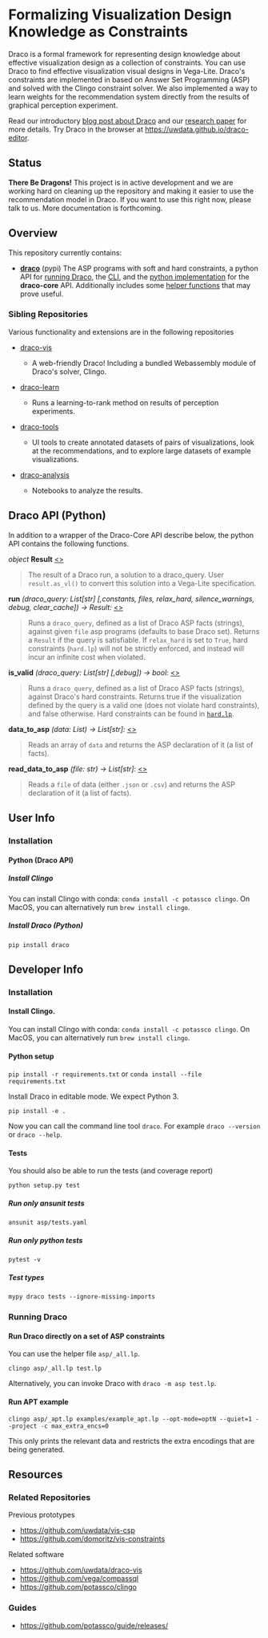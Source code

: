 # Formalizing Visualization Design Knowledge as Constraints

Draco is a formal framework for representing design knowledge about effective visualization design as a collection of constraints. You can use Draco to find effective visualization visual designs in Vega-Lite. Draco's constraints are implemented in based on Answer Set Programming (ASP) and solved with the Clingo constraint solver. We also implemented a way to learn weights for the recommendation system directly from the results of graphical perception experiment.

Read our introductory [blog post about Draco](https://medium.com/@uwdata/draco-representing-applying-learning-visualization-design-guidelines-64ce20287e9d) and our [research paper](https://idl.cs.washington.edu/papers/draco/) for more details. Try Draco in the browser at https://uwdata.github.io/draco-editor.

## Status

**There Be Dragons!** This project is in active development and we are working hard on cleaning up the repository and making it easier to use the recommendation model in Draco. If you want to use this right now, please talk to us. More documentation is forthcoming.

## Overview

This repository currently contains:

* [**draco**](https://pypi.org/project/draco/) (pypi) The ASP programs with soft and hard constraints, a python API for [running Draco](https://github.com/uwdata/draco/blob/master/draco/run.py), the [CLI](https://github.com/uwdata/draco/blob/master/draco/cli.py), and the [python implementation](https://github.com/uwdata/draco/blob/master/draco/utils.py) for the **draco-core** API. Additionally includes some [helper functions](https://github.com/uwdata/draco/blob/master/draco/helper.py) that may prove useful.

### Sibling Repositories

Various functionality and extensions are in the following repositories

* [draco-vis](https://github.com/uwdata/draco-vis)
   * A web-friendly Draco! Including a bundled Webassembly module of Draco's solver, Clingo.

* [draco-learn](https://github.com/uwdata/draco-learn)
   * Runs a learning-to-rank method on results of perception experiments.
   
* [draco-tools](https://github.com/uwdata/draco-tools)
   * UI tools to create annotated datasets of pairs of visualizations, look at the recommendations, and to explore large datasets of example visualizations.
   
* [draco-analysis](https://github.com/uwdata/draco-analysis)
   * Notebooks to analyze the results.
   
## Draco API (Python)

In addition to a wrapper of the Draco-Core API describe below, the python API contains the following functions.

*object* **Result** [<>](https://github.com/uwdata/draco/blob/2de31e3eeb6eab29577b1b09a92ab3c0fd7bd2e0/draco/run.py#L36)

>The result of a Draco run, a solution to a draco_query. User `result.as_vl()` to convert this solution into a Vega-Lite specification.

**run** *(draco_query: List[str] [,constants, files, relax_hard, silence_warnings, debug, clear_cache]) -> Result:* [<>](https://github.com/uwdata/draco/blob/2de31e3eeb6eab29577b1b09a92ab3c0fd7bd2e0/draco/run.py#L115)

>Runs a `draco_query`, defined as a list of Draco ASP facts (strings), against given `file` asp programs (defaults to base Draco set). Returns a `Result` if the query is satisfiable. If `relax_hard` is set to `True`, hard constraints (`hard.lp`) will not be strictly enforced, and instead will incur an infinite cost when violated.

**is_valid** *(draco_query: List[str] [,debug]) -> bool:* [<>](https://github.com/uwdata/draco/blob/2de31e3eeb6eab29577b1b09a92ab3c0fd7bd2e0/draco/helper.py#L10)

>Runs a `draco_query`, defined as a list of Draco ASP facts (strings), against Draco's hard constraints. Returns true if the visualization defined by the query is a valid one (does not violate hard constraints), and false otherwise. Hard constraints can be found in [`hard.lp`](https://github.com/uwdata/draco/blob/master/asp/hard.lp).

**data_to_asp** *(data: List) -> List[str]:* [<>](https://github.com/uwdata/draco/blob/2de31e3eeb6eab29577b1b09a92ab3c0fd7bd2e0/draco/helper.py#L24)

>Reads an array of `data` and returns the ASP declaration of it (a list of facts).

**read_data_to_asp** *(file: str) -> List[str]:* [<>](https://github.com/uwdata/draco/blob/2de31e3eeb6eab29577b1b09a92ab3c0fd7bd2e0/draco/helper.py#L24)

>Reads a `file` of data (either `.json` or `.csv`) and returns the ASP declaration of it (a list of facts).

## User Info

### Installation

#### Python (Draco API)

##### Install Clingo

You can install Clingo with conda: `conda install -c potassco clingo`. On MacOS, you can alternatively run `brew install clingo`.

##### Install Draco (Python)

`pip install draco`

## Developer Info

### Installation

#### Install Clingo.

You can install Clingo with conda: `conda install -c potassco clingo`. On MacOS, you can alternatively run `brew install clingo`.

#### Python setup

`pip install -r requirements.txt` or `conda install --file requirements.txt`

Install Draco in editable mode. We expect Python 3.

`pip install -e .`

Now you can call the command line tool `draco`. For example `draco --version` or `draco --help`.

#### Tests

You should also be able to run the tests (and coverage report)

`python setup.py test`

##### Run only ansunit tests

`ansunit asp/tests.yaml`

##### Run only python tests

`pytest -v`

##### Test types

`mypy draco tests --ignore-missing-imports`

### Running Draco

#### Run Draco directly on a set of ASP constraints

You can use the helper file `asp/_all.lp`.

`clingo asp/_all.lp test.lp`

Alternatively, you can invoke Draco with `draco -m asp test.lp`.

#### Run APT example

`clingo asp/_apt.lp examples/example_apt.lp --opt-mode=optN --quiet=1 --project -c max_extra_encs=0`

This only prints the relevant data and restricts the extra encodings that are being generated.

## Resources

### Related Repositories

Previous prototypes

* https://github.com/uwdata/vis-csp
* https://github.com/domoritz/vis-constraints

Related software

* https://github.com/uwdata/draco-vis
* https://github.com/vega/compassql
* https://github.com/potassco/clingo

### Guides

* https://github.com/potassco/guide/releases/
